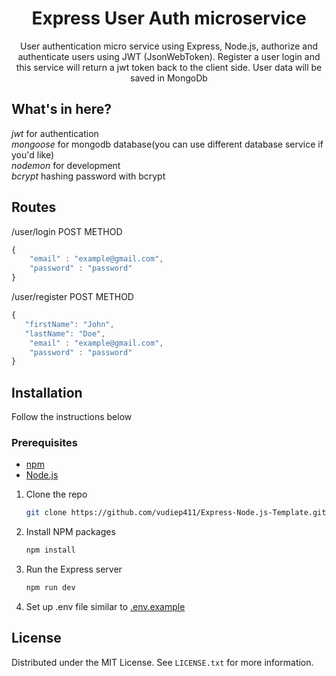 <h1  align="center">Express User Auth microservice</h1>
<p  align="center">User authentication micro service using Express, Node.js, authorize and authenticate users using JWT (JsonWebToken). Register a user login and this service will return a jwt token back to the client side. User data will be saved in MongoDb</p>

## What's in here?
*jwt* for authentication<br/>
*mongoose* for mongodb database(you can use different database service if you'd like) <br/>
*nodemon* for development <br/>
*bcrypt* hashing password with bcrypt <br/>

## Routes
/user/login POST METHOD<br/>

```javascript
{
	"email" : "example@gmail.com",
	"password" : "password"
}
```

/user/register POST METHOD<br/>

```javascript
{
   "firstName": "John",
   "lastName": "Doe",
	"email" : "example@gmail.com",
	"password" : "password"
}
```

## Installation
Follow the instructions below

### Prerequisites
* [npm][npm]
* [Node.js][Node.js-url]

1. Clone the repo
   ```sh
   git clone https://github.com/vudiep411/Express-Node.js-Template.git
   ```
2. Install NPM packages
   ```sh
   npm install
   ```
3. Run the Express server
   ```sh
   npm run dev
   ```
4. Set up .env file similar to [.env.example](.env.example)
   <br/>
 
## License
Distributed under the MIT License. See `LICENSE.txt` for more information.


<!-- MARKDOWN LINKS & IMAGES -->
<!-- https://www.markdownguide.org/basic-syntax/#reference-style-links -->
[Node.js-url]: https://nodejs.org/en/
[npm]: https://www.npmjs.com/